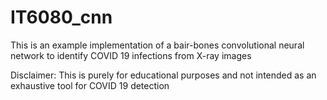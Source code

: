 # IT6080_cnn

This is an example implementation of a bair-bones convolutional neural network to identify COVID 19 infections from X-ray images

Disclaimer: This is purely for educational purposes and not intended as an exhaustive tool for COVID 19 detection



